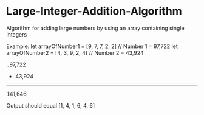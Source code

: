 # Large-Integer-Addition-Algorithm

 Algorithm for adding large numbers by using an array containing single integers
 
 Example:
 let arrayOfNumber1 = [9, 7, 7, 2, 2] // Number 1 = 97,722
 let arrayOfNumber2 = [4, 3, 9, 2, 4] // Number 2 = 43,924
 
 ..97,722
 + 43,924
 --------
 .141,646
 
 Output should equal [1, 4, 1, 6, 4, 6]
 
